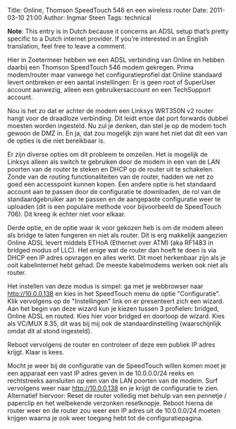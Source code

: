 Title: Online, Thomson SpeedTouch 546 en een wireless router
Date: 2011-03-10 21:00
Author: Ingmar Steen
Tags: technical

**Note**: This entry is in Dutch because it concerns an ADSL setup
that’s pretty specific to a Dutch internet provider. If you’re
interested in an English translation, feel free to leave a comment.

Hier in Zoetermeer hebben we een ADSL
verbinding van Online en hebben daarbij een Thomson SpeedTouch 546 modem
gekregen. Prima modem/router maar vanwege het configuratieprofiel dat
Online standaard levert ontbreken er een aantal instellingen: Er is geen
root of SuperUser account aanwezig, alleen een gebruikersaccount en een
TechSupport account.

Nou is het zo dat er achter de modem een Linksys WRT350N v2 router hangt
voor de draadloze verbinding. Dit leidt ertoe dat port forwards dubbel
moesten worden ingesteld. Nu zul je denken, dan stel je op de modem toch
gewoon de DMZ in. En ja, dat zou mogelijk zijn
ware het niet dat dit een van de opties is die niet bereikbaar is.

Er zijn diverse opties om dit probleem te omzeilen. Het is mogelijk de
Linksys alleen als switch te gebruiken door de modem in een van de LAN
poorten van de router te steken en DHCP op de router uit te schakelen.
Zonde van de routing functionaliteiten van de router, hadden we net zo
goed een accesspoint kunnen kopen. Een andere optie is het standaard
account aan te passen door de configuratie te downloaden, de rol van de
standaardgebruiker aan te passen en de aangepaste configuratie weer te
uploaden (dit is een populaire methode voor bijvoorbeeld de SpeedTouch
706). Dit kreeg ik echter niet voor elkaar.

Derde optie, en de optie waar ik voor gekozen heb is om de modem alleen
als bridge te laten fungeren en niet als router. Dit is erg makkelijk
aangezien Online ADSL levert middels ETHoA
(Ethernet over ATM) (aka RF1483 in bridged
modus of LLC). Het enige wat de router dan
hoeft te doen is via DHCP een IP adres
opvragen en alles werkt. Dit moet herkenbaar zijn als je ooit
kabelinternet hebt gehad. De meeste kabelmodems werken ook niet als
router.

Het instellen van deze modus is simpel: ga met je webbrowser naar
http://10.0.0.138 en kies in het SpeedTouch menu de optie
"Configuratie". Klik vervolgens op de "Instellingen" link en er
presenteert zich een wizard. Aan het begin van deze wizard kun je kiezen
tussen 3 profielen: bridged, Online ADSL en
routed. Kies hier voor bridged en doorloop de wizard. Kies als VC/MUX
8.35, dit was bij mij ook de standaardinstelling
(waarschijnlijk omdat dit al stond ingesteld).

Reboot vervolgens de router en controleer of deze een publiek IP adres
krijgt. Klaar is kees.

Mocht je weer bij de configuratie van de SpeedTouch willen komen moet je
een apparaat een vast IP adres geven in de 10.0.0.0/24 reeks en
rechtstreeks aansluiten op een van de LAN
poorten van de modem. Surf vervolgens weer naar http://10.0.0.138 en je
krijgt de configuratie te zien. Alternatief hiervoor: Reset de router
volledig met behulp van een pennetje / paperclip en het welbekende
verzonken resetknopje. Reboot hierna de router weer en de router zou
weer een IP adres uit de 10.0.0.0/24 moeten krijgen waarna je ook weer
toegang hebt tot de configuratiepagina.
